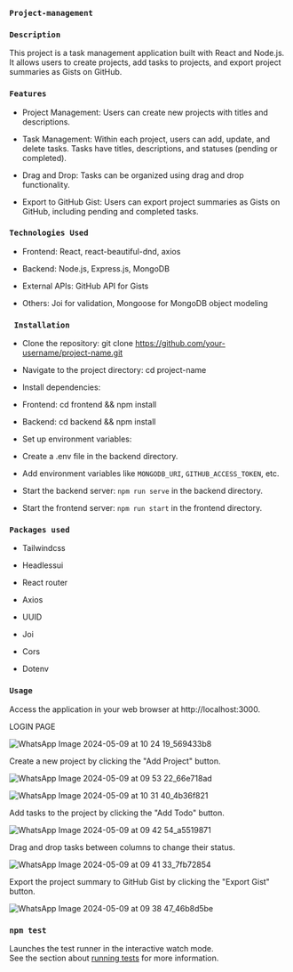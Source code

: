 ### `Project-management`

### `Description`
This project is a task management application built with React and Node.js. It allows users to create projects, add tasks to projects, and export project summaries as Gists on GitHub.

### `Features`
- Project Management: Users can create new projects with titles and descriptions.

- Task Management: Within each project, users can add, update, and delete tasks. Tasks have titles, descriptions, and statuses (pending or completed).

- Drag and Drop: Tasks can be organized using drag and drop functionality.

- Export to GitHub Gist: Users can export project summaries as Gists on GitHub, including pending and completed tasks.

### `Technologies Used`

- Frontend: React, react-beautiful-dnd, axios

- Backend: Node.js, Express.js, MongoDB

- External APIs: GitHub API for Gists

- Others: Joi for validation, Mongoose for MongoDB object modeling


### ` Installation`

- Clone the repository: git clone https://github.com/your-username/project-name.git

- Navigate to the project directory: cd project-name

- Install dependencies:

- Frontend: cd frontend && npm install

- Backend: cd backend && npm install

- Set up environment variables:

- Create a .env file in the backend directory.

- Add environment variables like  `MONGODB_URI`, `GITHUB_ACCESS_TOKEN`, etc.

- Start the backend server:  `npm run serve` in the backend directory.

- Start the frontend server:  `npm run start` in the frontend directory.


###  `Packages used`
- Tailwindcss

- Headlessui

- React router

- Axios

- UUID

- Joi

- Cors

- Dotenv

### `Usage`
Access the application in your web browser at http://localhost:3000.

LOGIN PAGE

![WhatsApp Image 2024-05-09 at 10 24 19_569433b8](https://github.com/sona1237/project-management-task/assets/146066244/2579a436-bd09-4bf7-8129-a0a67a91d7af)

Create a new project by clicking the "Add Project" button.

![WhatsApp Image 2024-05-09 at 09 53 22_66e718ad](https://github.com/sona1237/project-management-task/assets/146066244/5d1d3d11-08a7-4342-a2a5-8bbbcb07e61f)


![WhatsApp Image 2024-05-09 at 10 31 40_4b36f821](https://github.com/sona1237/project-management-task/assets/146066244/50326010-73ac-428f-9db6-1c86dcaceed6)


Add tasks to the project by clicking the "Add Todo" button.

![WhatsApp Image 2024-05-09 at 09 42 54_a5519871](https://github.com/sona1237/project-management-task/assets/146066244/913beea9-aedf-4a8d-aa3e-8ba5ad34c8b6)

Drag and drop tasks between columns to change their status.

![WhatsApp Image 2024-05-09 at 09 41 33_7fb72854](https://github.com/sona1237/project-management-task/assets/146066244/1ae04153-a8a4-48b9-9cf3-ad91ea5ea04c)

Export the project summary to GitHub Gist by clicking the "Export Gist" button.


![WhatsApp Image 2024-05-09 at 09 38 47_46b8d5be](https://github.com/sona1237/project-management-task/assets/146066244/cb17bf7e-9354-450d-9827-5ebd021755ca)

### `npm test`

Launches the test runner in the interactive watch mode.\
See the section about [running tests](https://facebook.github.io/create-react-app/docs/running-tests) for more information.



